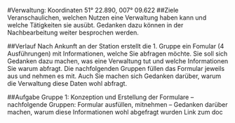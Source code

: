 #Verwaltung: Koordinaten 51° 22.890, 007° 09.622
##Ziele
Veranschaulichen, welchen Nutzen eine Verwaltung haben kann und welche Tätigkeiten sie ausübt. Gedanken dazu können in der Nachbearbeitung weiter besprochen werden.

##Verlauf
Nach Ankunft an der Station erstellt die 1. Gruppe ein Fomular (4 Ausführungen) mit Informationen, welche Sie abfragen möchte. Sie soll sich Gedanken dazu machen, was eine Verwaltung tut und welche Informationen Sie warum abfragt. Die nachfolgenden Gruppen füllen das Formular jeweils aus und nehmen es mit. Auch Sie machen sich Gedanken darüber, warum die Verwaltung diese Daten wohl abfragt.

##Aufgabe
Gruppe 1: Konzeption und Erstellung der Formulare – nachfolgende Gruppen: Formular ausfüllen, mitnehmen – Gedanken darüber machen, warum diese Informationen wohl abgefragt wurden Link zum doc